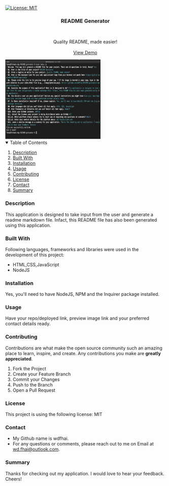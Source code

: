[![License: MIT](https://img.shields.io/badge/License-MIT-yellow.svg)](https://opensource.org/licenses/MIT)

<div align="center">
    <h3 align="center">README Generator</h3>
    <br />
    <p align="center">
    Quality README, made easier!
    <br />
    <br />
    <a href="https://github.com/wdfhai/README-generator">View Demo</a>
    </p>
</div>

<img src="./images/preview.png" alt="project preview img" style="height: 250px; width: 300px;">

<details open="open">
    <summary>Table of Contents</summary>
    <ol>
        <li><a href="#about-the-project">Description</a></li>
        <li><a href="#built-with">Built With</a></li></li>
        <li><a href="#installation">Installation</a></li>
        <li><a href="#usage">Usage</a></li>
        <li><a href="#contributing">Contributing</a></li>
        <li><a href="#license">License</a></li>
        <li><a href="#contact">Contact</a></li>
        <li><a href="#summary">Summary</a></li>
    </ol>
</details>

### Description

This application is designed to take input from the user and generate a readme markdown file. Infact, this README file has also been generated using this application.

### Built With

Following languages, frameworks and libraries were used in the development of this project:

- HTML,CSS,JavaScript
- NodeJS

### Installation

Yes, you'll need to have NodeJS, NPM and the Inquirer package installed.

### Usage

Have your repo/deployed link, preview image link and your preferred contact details ready.

### Contributing

Contributions are what make the open source community such an amazing place to learn, inspire, and create. Any contributions you make are **greatly appreciated**.

1. Fork the Project
2. Create your Feature Branch
3. Commit your Changes
4. Push to the Branch
5. Open a Pull Request

### License

This project is using the following license: MIT

### Contact

- My Github name is wdfhai.
- For any questions or comments, please reach out to me on Email at wd.fhai@outlook.com.

### Summary

Thanks for checking out my application. I would love to hear your feedback. Cheers!
